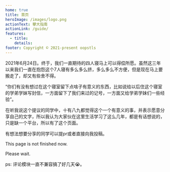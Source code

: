 ```yaml
---
home: true
title: 首页
heroImage: /images/logo.png
actionText: 攀大指南
actionLink: /guide/
features:
  - title: 
    details: 
footer: Copyright © 2021-present oopstls
---
```


2021年6月24日。终于，我们一直期待的四人寝马上可以得偿所愿。虽然这三年以来我们一直在抱怨这个7人寝有多么多么挤，多么多么不方便，但是现在马上要搬走了，却又有些舍不得。

“你们有没有想过在这个寝室留下点啥子有意义的东西，比如说给以后住这个寝室的学弟学妹写封信，一方面留下了我们来过的记号，一方面又给学弟学妹们一些经验”。

在听我说这个提议的同学中，十有八九都觉得这个一个有意义的事，并表示愿意分享自己的文字，所以我认为大家伙在这里生活学习了这么几年，都是有话想说的，只是缺一个平台，所以有了这个页面。

有想法想要分享的同学可以提pr或者直接向我投稿。

This page is not finished now.

Please wait.

ps: 评论模块一直不兼容搞了好几天😭。